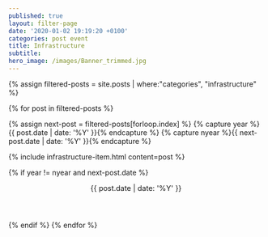 ```yaml
---
published: true
layout: filter-page
date: '2020-01-02 19:19:20 +0100'
categories: post event
title: Infrastructure
subtitle: 
hero_image: /images/Banner_trimmed.jpg
---
```

{% assign filtered-posts = site.posts | where:"categories", "infrastructure" %}

{% for post in filtered-posts %}

{% assign next-post = filtered-posts[forloop.index] %}
{% capture year %}{{ post.date | date: '%Y' }}{% endcapture %}
{% capture nyear %}{{ next-post.date | date: '%Y' }}{% endcapture %}

{% include infrastructure-item.html content=post %}

{% if year != nyear and next-post.date %}
<header class="timeline-header">
    <span class="tag is-primary" style="font-size: 0.90rem;" >{{ post.date | date: '%Y' }}</span>
</header>
{% endif %}
{% endfor %}